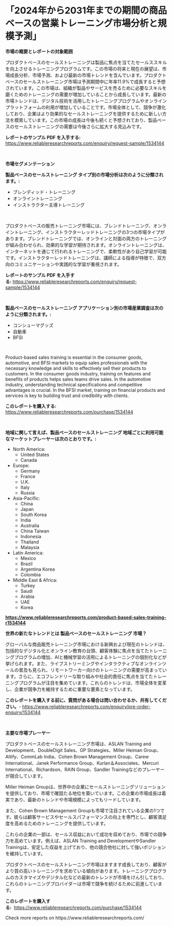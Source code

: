 <p><h1>「2024年から2031年までの期間の商品ベースの営業トレーニング市場分析と規模予測」</h1></p><p><strong>市場の概要とレポートの対象範囲</strong></p>
<p><p>プロダクトベースのセールストレーニングは製品に焦点を当てたセールススキルを向上させるトレーニングプログラムです。この市場の将来と現在の展望は、市場成長分析、市場予測、および最新の市場トレンドを含んでいます。プロダクトベースのセールストレーニング市場は予測期間中に年率11.9%で成長すると予想されています。この市場は、組織が製品やサービスを売るために必要なスキルを磨くためのトレーニングの需要が増加していることから成長しています。最新の市場トレンドは、デジタル技術を活用したトレーニングプログラムやオンラインプラットフォームの利用が増加していることです。市場全体として、競争が激化しており、企業はより効果的なセールストレーニングを提供するために新しい方法を模索しています。この市場の成長は今後も続くと予想されており、製品ベースのセールストレーニングの需要は今後さらに拡大する見込みです。</p></p>
<p><strong>レポートのサンプル PDF を入手する:</strong> <a href="https://www.reliableresearchreports.com/enquiry/request-sample/1534144">https://www.reliableresearchreports.com/enquiry/request-sample/1534144</a></p>
<p>&nbsp;</p>
<p><strong>市場セグメンテーション</strong></p>
<p><strong>製品ベースのセールストレーニング タイプ別の市場分析は次のように分類されます。:</strong></p>
<p><ul><li>ブレンディッド・トレーニング</li><li>オンライントレーニング</li><li>インストラクター主導トレーニング</li></ul></p>
<p>&nbsp;</p>
<p><p>プロダクトベースの販売トレーニング市場には、ブレンドトレーニング、オンライントレーニング、インストラクターレッドトレーニングの3つの市場タイプがあります。ブレンドトレーニングでは、オンラインと対面の両方のトレーニングが組み合わせられ、効果的な学習が期待されます。オンライントレーニングは、インターネットを通じて行われるトレーニングで、柔軟性があり自己学習が可能です。インストラクターレッドトレーニングは、講師による指導が特徴で、双方向のコミュニケーションや実践的な学習が重視されます。</p></p>
<p><strong>レポートのサンプル PDF を入手する:</strong>&nbsp;<a href="https://www.reliableresearchreports.com/enquiry/request-sample/1534144">https://www.reliableresearchreports.com/enquiry/request-sample/1534144</a></p>
<p>&nbsp;</p>
<p><strong> 製品ベースのセールストレーニング アプリケーション別の市場産業調査は次のように分類されます。:</strong></p>
<p><ul><li>コンシューマグッズ</li><li>自動車</li><li>BFSI</li></ul></p>
<p>&nbsp;</p>
<p><p>Product-based sales training is essential in the consumer goods, automotive, and BFSI markets to equip sales professionals with the necessary knowledge and skills to effectively sell their products to customers. In the consumer goods industry, training on features and benefits of products helps sales teams drive sales. In the automotive industry, understanding technical specifications and competitive advantages is crucial. In the BFSI market, training on financial products and services is key to building trust and credibility with clients.</p></p>
<p><strong>このレポートを購入する:</strong>&nbsp; <a href="https://www.reliableresearchreports.com/purchase/1534144">https://www.reliableresearchreports.com/purchase/1534144</a></p>
<p>&nbsp;</p>
<p><strong>地域に関して言えば、製品ベースのセールストレーニング 地域ごとに利用可能なマーケットプレーヤーは次のとおりです。:</strong></p>
<p><ul>
    <li>
        North America:
        <ul>
            <li>United States</li>
            <li>Canada</li>
        </ul>
    </li>
    <li>
        Europe:
        <ul>
            <li>Germany</li>
            <li>France</li>
            <li>U.K.</li>
            <li>Italy</li>
            <li>Russia</li>
        </ul>
    </li>
    <li>
        Asia-Pacific:
        <ul>
            <li>China</li>
            <li>Japan</li>
            <li>South Korea</li>
            <li>India</li>
            <li>Australia</li>
            <li>China Taiwan</li>
            <li>Indonesia</li>
            <li>Thailand</li>
            <li>Malaysia</li>
        </ul>
    </li>
    <li>
        Latin America:
        <ul>
            <li>Mexico</li>
            <li>Brazil</li>
            <li>Argentina Korea</li>
            <li>Colombia</li>
        </ul>
    </li>
    <li>
        Middle East & Africa:
        <ul>
            <li>Turkey</li>
            <li>Saudi</li>
            <li>Arabia</li>
            <li>UAE</li>
            <li>Korea</li>
        </ul>
    </li>
    </ul></p>
<p><strong><a href="https://www.reliableresearchreports.com/product-based-sales-training-r1534144">https://www.reliableresearchreports.com/product-based-sales-training-r1534144</a></strong>&nbsp;</p>
<p><strong>世界の新たなトレンドとは 製品ベースのセールストレーニング 市場？</strong></p>
<p><p>グローバルな商品販売トレーニング市場における新興および現在のトレンドは、包括的なデジタル化とオンライン教育の台頭、顧客体験に焦点を当てたトレーニングプログラムの増加、AIと機械学習の活用によるトレーニングの個別化などが挙げられます。また、ライブストリーミングやインタラクティブなオンラインツールの普及も見られ、リモートワーカー向けのトレーニングの需要が高まっています。さらに、エコフレンドリーな取り組みや社会的責任に焦点を当てたトレーニングプログラムが注目を集めています。これらのトレンドは、市場全体を変革し、企業が競争力を維持するために重要な要素となっています。</p></p>
<p><strong>このレポートを購入する前に、質問がある場合は問い合わせるか、共有してください。</strong>- <a href="https://www.reliableresearchreports.com/enquiry/pre-order-enquiry/1534144">https://www.reliableresearchreports.com/enquiry/pre-order-enquiry/1534144</a></p>
<p>&nbsp;</p>
<p><strong>主要な市場プレーヤー</strong></p>
<p><p>プロダクトベースのセールストレーニング市場は、ASLAN Training and Development、DoubleDigit Sales、GP Strategies、Miller Heiman Group、Altify、CommLab India、Cohen Brown Management Group、Carew International、Janek Performance Group、Kurlan＆Associates、Mercuri International、Richardson、RAIN Group、Sandler Trainingなどのプレーヤーが競合しています。</p><p>Miller Heiman Groupは、世界中の企業にセールストレーニングソリューションを提供しており、市場で確固たる地位を築いています。この企業の市場成長は着実であり、最新のトレンドや市場規模によってもリードしています。</p><p>また、Cohen Brown Management Groupも市場で注目されている企業の1つです。彼らは顧客サービスやセールスパフォーマンスの向上を専門とし、顧客満足度を高めるためのトレーニングを提供しています。</p><p>これらの企業の一部は、セールス収益において成功を収めており、市場での競争力を高めています。例えば、ASLAN Training and DevelopmentやSandler Trainingは、安定した収益を上げており、他の競合他社に対して強いポジションを維持しています。</p><p>プロダクトベースのセールストレーニング市場はますます成長しており、顧客がより質の高いトレーニングを求めている傾向があります。トレーニングプログラムのカスタマイズやデジタル化などの最新のトレンドが市場をけん引しており、これらのトレーニングプロバイダーは市場で競争を続けるために前進しています。</p></p>
<p><strong>このレポートを購入する:</strong>&nbsp;&nbsp;<a href="https://www.reliableresearchreports.com/purchase/1534144">https://www.reliableresearchreports.com/purchase/1534144</a></p>
<p>Check more reports on https://www.reliableresearchreports.com/</p>